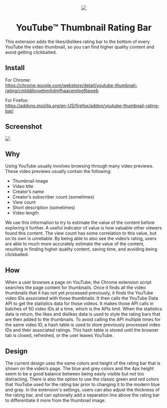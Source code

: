 <div align="center">
<img src="https://raw.githubusercontent.com/elliotwaite/youtube-thumbnail-rating-bar/master/extension/icons/icon128.png" />

# YouTube&trade; Thumbnail Rating Bar

</div>

This extension adds the likes/dislikes rating bar to the bottom of every YouTube the video thumbnail, so you can find higher quality content and avoid getting clickbaited.

## Install

For Chrome:  
https://chrome.google.com/webstore/detail/youtube-thumbnail-rating/cmlddjbnoehmihdmfhaacemlpgfbpoeb

For Firefox:  
https://addons.mozilla.org/en-US/firefox/addon/youtube-thumbnail-rating-bar/

## Screenshot

![](https://raw.githubusercontent.com/elliotwaite/youtube-thumbnail-rating-bar/master/images/screenshot-1.jpg)

## Why
Using YouTube usually involves browsing through many video previews. These video previews usually contain the following:
* Thumbnail image
* Video title
* Creator’s name
* Creator’s subscriber count (sometimes)
* View count
* Short description (sometimes)
* Video length

We use this information to try to estimate the value of the content before exploring it further. A useful indicator of value is how valuable other viewers found this content. The view count has some correlation to this value, but on its own is unreliable. By being able to also see the video’s rating, users are able to much more accurately estimate the value of the content, resulting in finding higher quality content, saving time, and avoiding being clickbaited.

## How

When a user browses a page on YouTube, the Chrome extension script searches the page content for thumbnails. Once it finds all the video thumbnails that it has not yet processed previously, it finds the YouTube video IDs associated with those thumbnails. It then calls the YouTube Data API to get the statistics data for those videos. It makes those API calls in batches of 50 video IDs at a time, which is the APIs limit. When the statistics data is return, the likes and dislikes data is used to style the rating bars that are then added to the thumbnails. To avoid calling the API multiple times for the same video ID, a hash table is used to store previously processed video IDs and their associated ratings. This hash table is stored until the browser tab is closed, refreshed, or the user leaves YouTube.

## Design

The current design uses the same colors and height of the rating bar that is shown on the video’s page. The blue and grey colors and the 4px height seem to be a good balance between being easily visible but not too distracting. There is also the option to use the classic green and red colors that YouTube used for the rating bar prior to changing it to the modern blue and gray. In the extension's settings, users can also adjust the thickness of the rating bar, and can optionally add a separation line above the rating bar to differentiate it more from the thumbnail image.
